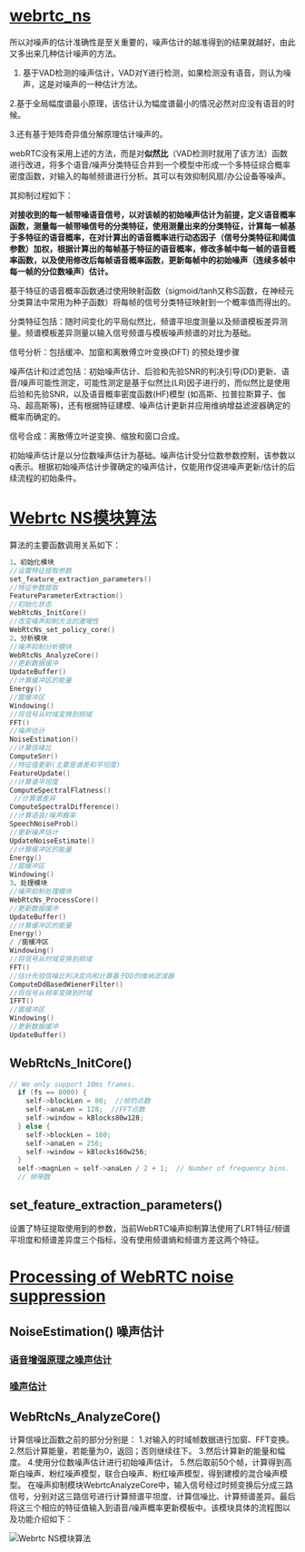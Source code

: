 # [webrtc_ns](https://cxymm.net/article/godloveyuxu/73657931)
所以对噪声的估计准确性是至关重要的，噪声估计的越准得到的结果就越好，由此又多出来几种估计噪声的方法。

1. 基于VAD检测的噪声估计，VAD对Y进行检测，如果检测没有语音，则认为噪声，这是对噪声的一种估计方法。

2.基于全局幅度谱最小原理，该估计认为幅度谱最小的情况必然对应没有语音的时候。

3.还有基于矩阵奇异值分解原理估计噪声的。

webRTC没有采用上述的方法，而是对**似然比**（VAD检测时就用了该方法）函数进行改进，将多个语音/噪声分类特征合并到一个模型中形成一个多特征综合概率密度函数，对输入的每帧频谱进行分析。其可以有效抑制风扇/办公设备等噪声。

其抑制过程如下：

**对接收到的每一帧带噪语音信号，以对该帧的初始噪声估计为前提，定义语音概率函数，测量每一帧带噪信号的分类特征，使用测量出来的分类特征，计算每一帧基于多特征的语音概率，在对计算出的语音概率进行动态因子（信号分类特征和阈值参数）加权，根据计算出的每帧基于特征的语音概率，修改多帧中每一帧的语音概率函数，以及使用修改后每帧语音概率函数，更新每帧中的初始噪声（连续多帧中每一帧的分位数噪声）估计。**

基于特征的语音概率函数通过使用映射函数（sigmoid/tanh又称S函数，在神经元分类算法中常用为种子函数）将每帧的信号分类特征映射到一个概率值而得出的。

分类特征包括：随时间变化的平局似然比，频谱平坦度测量以及频谱模板差异测量。频谱模板差异测量以输入信号频谱与模板噪声频谱的对比为基础。

  

信号分析：包括缓冲、加窗和离散傅立叶变换(DFT) 的预处理步骤

噪声估计和过滤包括：初始噪声估计、后验和先验SNR的判决引导(DD)更新、语音/噪声可能性测定，可能性测定是基于似然比(LR)因子进行的，而似然比是使用后验和先验SNR，以及语音概率密度函数(HF)模型 (如高斯、拉普拉斯算子、伽马、超高斯等)，还有根据特征建模、噪声估计更新并应用维纳增益滤波器确定的概率而确定的。

信号合成：离散傅立叶逆变换、缩放和窗口合成。

  

初始噪声估计是以分位数噪声估计为基础。噪声估计受分位数参数控制，该参数以q表示。根据初始噪声估计步骤确定的噪声估计，仅能用作促进噪声更新/估计的后续流程的初始条件。

# [Webrtc NS模块算法](https://www.likecs.com/show-203316256.html "Webrtc NS模块算法")  
算法的主要函数调用关系如下：
```cpp
1、初始化模块
//设置特征提取参数
set_feature_extraction_parameters()
//特征参数提取
FeatureParameterExtraction()
//初始化状态
WebRtcNs_InitCore()
//改变噪声抑制方法的激增性
WebRtcNs_set_policy_core()
2、分析模块
//噪声抑制分析模块
WebRtcNs_AnalyzeCore()
//更新数据缓冲
UpdateBuffer()
//计算缓冲区的能量
Energy()
//窗缓冲区
Windowing()
//将信号从时域变换到频域
FFT()
//噪声估计
NoiseEstimation()
//计算信噪比
ComputeSnr()
//特征值更新(主要是谱差和平坦度)
FeatureUpdate()
//计算谱平坦度
ComputeSpectralFlatness()
 //计算谱差异
ComputeSpectralDifference()
//计算语音/噪声概率
SpeechNoiseProb()
//更新噪声估计
UpdateNoiseEstimate()
//计算缓冲区的能量
Energy()
//窗缓冲区
Windowing()
3、处理模块
//噪声抑制处理模块
WebRtcNs_ProcessCore()
//更新数据缓冲
UpdateBuffer()
//计算缓冲区的能量
Energy()
/ /窗缓冲区
Windowing()
//将信号从时域变换到频域
FFT()
//估计先验信噪比判决定向和计算基于DD的维纳滤波器
ComputeDdBasedWienerFilter()
//将信号从频率变换到时域
IFFT()
//窗缓冲区
Windowing()
//更新数据缓冲
UpdateBuffer()
```
## WebRtcNs_InitCore() 
```cpp
// We only support 10ms frames.
  if (fs == 8000) {
    self->blockLen = 80;  //帧的点数
    self->anaLen = 128;  //FFT点数
    self->window = kBlocks80w128;
  } else {
    self->blockLen = 160;
    self->anaLen = 256;
    self->window = kBlocks160w256;
  }
  self->magnLen = self->anaLen / 2 + 1;  // Number of frequency bins.
  // 频带数
```
## set_feature_extraction_parameters()
设置了特征提取使用到的参数，当前WebRTC噪声抑制算法使用了LRT特征/频谱平坦度和频谱差异度三个指标，没有使用频谱熵和频谱方差这两个特征。
# [Processing of WebRTC noise suppression](http://www.yushuai.xyz/2019/07/01/4396.html)  
## NoiseEstimation() 噪声估计  
###  [语音增强原理之噪声估计](https://www.cnblogs.com/icoolmedia/p/noise_estimate.html)
### [噪声估计](https://www.jianshu.com/p/26e24bbc2358)

## WebRtcNs_AnalyzeCore()
计算信噪比函数之前的部分分别是：
1.对输入的时域帧数据进行加窗、FFT变换。
2.然后计算能量，若能量为0，返回；否则继续往下。
3.然后计算新的能量和幅度。
4.使用分位数噪声估计进行初始噪声估计。
5.然后取前50个帧，计算得到高斯白噪声、粉红噪声模型，联合白噪声、粉红噪声模型，得到建模的混合噪声模型。
在噪声抑制模块WebrtcAnalyzeCore中，输入信号经过时频变换后分成三路信号，分别对这三路信号进行计算频谱平坦度、计算信噪比、计算频谱差异。最后将这三个相应的特征值输入到语音/噪声概率更新模板中。该模块具体的流程图以及功能介绍如下：

![Webrtc NS模块算法](https://www.likecs.com/default/index/img?u=aHR0cHM6Ly9waWFuc2hlbi5jb20vaW1hZ2VzLzYzOS9iN2E0YmNhNGRlOGM4YmYwYWE0ZDNhM2FiMTExMmQyZi5wbmc= "Webrtc NS模块算法")
